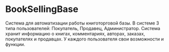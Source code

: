 # BookSellingBase
Система для автоматизации работы книготорговой базы. В системе 3 типа пользователей: Покупатель, Продавец, Администратор. Система хранит информацию о книгах, комментариях, авторах, заказах, покупателях и продавцах. У каждого пользователя свои возможности и функции. 
